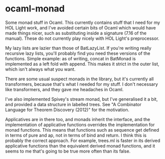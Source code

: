 ocaml-monad
===========

Some monad stuff in Ocaml. This currently contains stuff that I need for my HOL Light work, and I've avoided certain bits of Ocaml which would have made things nicer, such as substituting inside a signature (7.16 of the manual). These do not currently play nicely with HOL Light's preprocessor.

My lazy lists are lazier than those of BatLazyList. If you're writing really recursive lazy lists, you'll probably find you need these versions of the functions. Simple example: as of writing, concat in BatMonad is implemented as a left fold with append. This makes it strict in the outer list, which isn't always what you want.

There are some usual suspect monads in the library, but it's currently all transformers, because that's what I needed for my stuff. I don't necessary like transformers, and they gave me headaches in Ocaml.

I've also implemented Spivey's stream monad, but I've generalised it a bit, and provided a data structure in labelled trees. See "A Combinator Language for Theorem Discovery (2012)" for the motivation.

Applicatives are in there too, and monads inherit the interface, and the implementation of applicative functions overrides the implementation for monad functions. This means that functions such as sequence get defined in terms of pure and ap, not in terms of bind and return. I think this is probably the correct approach. For example, trees.ml is faster in its derived applicative functions than the equivalent derived monad functions, and it seems to me that's going to be true more often than its false.

